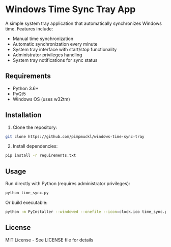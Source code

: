 # Windows Time Sync Tray App

A simple system tray application that automatically synchronizes Windows time. Features include:
- Manual time synchronization
- Automatic synchronization every minute
- System tray interface with start/stop functionality
- Administrator privileges handling
- System tray notifications for sync status

## Requirements
- Python 3.6+
- PyQt5
- Windows OS (uses w32tm)

## Installation

1. Clone the repository:
```bash
git clone https://github.com/pimpmuckl/windows-time-sync-tray
```

2. Install dependencies:
```bash
pip install -r requirements.txt
```

## Usage

Run directly with Python (requires administrator privileges):
```bash
python time_sync.py
```

Or build executable:
```bash
python -m PyInstaller --windowed --onefile --icon=clock.ico time_sync.py
```

## License

MIT License - See LICENSE file for details

